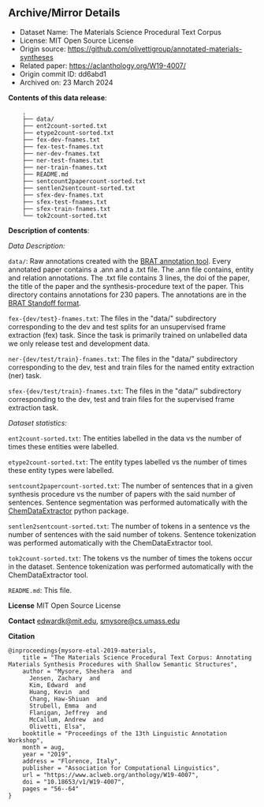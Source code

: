 ## Archive/Mirror Details
- Dataset Name: The Materials Science Procedural Text Corpus
- License: MIT Open Source License
- Origin source: https://github.com/olivettigroup/annotated-materials-syntheses
- Related paper: https://aclanthology.org/W19-4007/
- Origin commit ID: dd6abd1
- Archived on: 23 March 2024

**Contents of this data release**:

        .
        ├── data/
        ├── ent2count-sorted.txt
        ├── etype2count-sorted.txt
        ├── fex-dev-fnames.txt
        ├── fex-test-fnames.txt
        ├── ner-dev-fnames.txt
        ├── ner-test-fnames.txt
        ├── ner-train-fnames.txt
        ├── README.md
        ├── sentcount2papercount-sorted.txt
        ├── sentlen2sentcount-sorted.txt
        ├── sfex-dev-fnames.txt
        ├── sfex-test-fnames.txt
        ├── sfex-train-fnames.txt
        └── tok2count-sorted.txt


**Description of contents**:

*Data Description:*

`data/`: Raw annotations created with the [BRAT annotation tool][1]. Every annotated
paper contains a .ann and a .txt file. The .ann file contains, entity and 
relation annotations. The .txt file contains 3 lines, the doi of the paper, the
title of the paper and the synthesis-procedure text of the paper. This directory
contains annotations for 230 papers. The annotations are in the [BRAT Standoff
format][2].

`fex-{dev/test}-fnames.txt`: The files in the "data/" subdirectory corresponding
to the dev and test splits for an unsupervised frame extraction (fex) task. Since 
the task is primarily trained on unlabelled data we only release test and development 
data.

`ner-{dev/test/train}-fnames.txt`: The files in the "data/" subdirectory 
corresponding to the dev, test and train files for the named entity extraction
(ner) task.

`sfex-{dev/test/train}-fnames.txt`: The files in the "data/" subdirectory 
corresponding to the dev, test and train files for the supervised frame extraction 
task.

*Dataset statistics:*

`ent2count-sorted.txt`: The entities labelled in the data vs the number of 
times these entities were labelled.

`etype2count-sorted.txt`: The entity types labelled vs the number of 
times these entity types were labelled.

`sentcount2papercount-sorted.txt`: The number of sentences that in a given 
synthesis procedure vs the number of papers with the said number of sentences.
Sentence segmentation was performed automatically with the [ChemDataExtractor][3]
python package.

`sentlen2sentcount-sorted.txt`: The number of tokens in a sentence vs the number
of sentences with the said number of tokens. Sentence tokenization was performed
automatically with the ChemDataExtractor tool.

`tok2count-sorted.txt`: The tokens vs the number of times the tokens occur in 
the dataset. Sentence tokenization was performed automatically with the 
ChemDataExtractor tool.

`README.md`: This file.

**License**
MIT Open Source License

**Contact**
edwardk@mit.edu, smysore@cs.umass.edu

**Citation**
```
@inproceedings{mysore-etal-2019-materials,
    title = "The Materials Science Procedural Text Corpus: Annotating Materials Synthesis Procedures with Shallow Semantic Structures",
    author = "Mysore, Sheshera  and
      Jensen, Zachary  and
      Kim, Edward  and
      Huang, Kevin  and
      Chang, Haw-Shiuan  and
      Strubell, Emma  and
      Flanigan, Jeffrey  and
      McCallum, Andrew  and
      Olivetti, Elsa",
    booktitle = "Proceedings of the 13th Linguistic Annotation Workshop",
    month = aug,
    year = "2019",
    address = "Florence, Italy",
    publisher = "Association for Computational Linguistics",
    url = "https://www.aclweb.org/anthology/W19-4007",
    doi = "10.18653/v1/W19-4007",
    pages = "56--64"
}
```



[1]: http://brat.nlplab.org/index.html
[2]: http://brat.nlplab.org/standoff.html
[3]: https://pypi.org/project/ChemDataExtractor/1.2.2/
